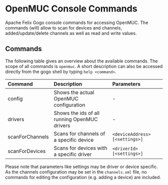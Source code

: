 # OpenMUC Console Commands
Apache Felix Gogo console commands for accessing OpenMUC. The commands (will) allow to scan for devices and channels,
added/update/delete channels as well as read and write values.

## Commands
The following table gives an overview about the available commands. The scope of all commands is `openmuc`.
A short description can also be accessed directly from the gogo shell by typing `help <command>`.

| Command | Description | Parameters |
|:--------------|:----------------------------|:-----------------|
| config | Shows the actual OpenMUC configuration | - |
| drivers | Shows the ids of all running OpenMUC drivers | - |
| scanForChannels | Scans for channels of a specific device | `<deviceAddress> [<settings>]` |
| scanForDevices | Scans for devices with a specific driver | `<driverId> [<settings>]` |

Please note that parameters like settings may be driver or device specific. As the channels configuration may
be set in the `channels.xml` file, no commands for editing the configuration (e.g. adding a device) are included.
